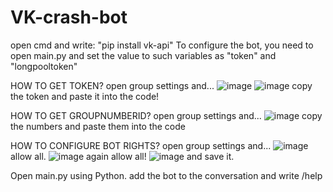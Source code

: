 # VK-crash-bot
open cmd and write: "pip install vk-api"
To configure the bot, you need to open main.py and set the value to such variables as "token" and "longpooltoken"

HOW TO GET TOKEN?
  open group settings and...
  ![image](https://user-images.githubusercontent.com/73419713/142716197-bf86af84-a258-4d09-86bd-9b0a7c72815d.png)
  ![image](https://user-images.githubusercontent.com/73419713/142716210-9fc19f0d-a994-47fb-85c1-93add461a41a.png)
  copy the token and paste it into the code!
  
HOW TO GET GROUPNUMBERID?
  open group settings and...
  ![image](https://user-images.githubusercontent.com/73419713/142716354-ab36fedd-2e3c-48a6-83c5-cdce7acedc35.png)
  copy the numbers and paste them into the code
  
  
HOW TO CONFIGURE BOT RIGHTS?
  open group settings and...
  ![image](https://user-images.githubusercontent.com/73419713/142716409-28fab7e6-3e07-4cc8-aef0-37156ecd2e66.png)
  allow all.
  ![image](https://user-images.githubusercontent.com/73419713/142716429-a0755dce-079e-47a8-a6bf-2fc5b6d64185.png)
  again allow all!
  ![image](https://user-images.githubusercontent.com/73419713/142716555-be3ad462-5774-4a21-ad6e-3d5542ad29c6.png)
  and save it.

Open main.py using Python.
add the bot to the conversation and write /help
